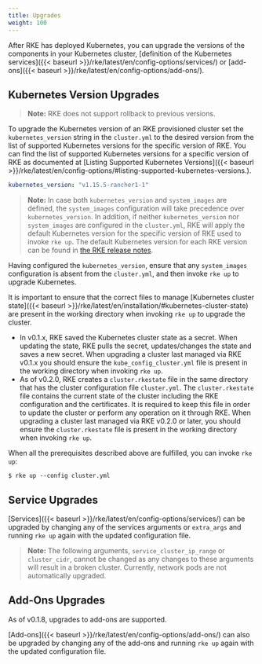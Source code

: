 ```yaml
---
title: Upgrades
weight: 100
---
```


After RKE has deployed Kubernetes, you can upgrade the versions of the components in your Kubernetes cluster, [definition of the Kubernetes services]({{< baseurl >}}/rke/latest/en/config-options/services/) or [add-ons]({{< baseurl >}}/rke/latest/en/config-options/add-ons/).

## Kubernetes Version Upgrades

> **Note:** RKE does not support rollback to previous versions.

To upgrade the Kubernetes version of an RKE provisioned cluster set the `kubernetes_version` string in the `cluster.yml` to the desired version from the list of supported Kubernetes versions for the specific version of RKE. You can find the list of supported Kubernetes versions for a specific version of RKE as documented at [Listing Supported Kubernetes Versions]({{< baseurl >}}/rke/latest/en/config-options/#listing-supported-kubernetes-versions.).

```yaml
kubernetes_version: "v1.15.5-rancher1-1"
```

> **Note:** In case both `kubernetes_version` and `system_images` are defined, the `system_images` configuration will take precedence over `kubernetes_version`. In addition, if neither `kubernetes_version` nor `system_images` are configured in the `cluster.yml`, RKE will apply the default Kubernetes version for the specific version of RKE used to invoke `rke up`. The default Kubernetes version for each RKE version can be found in [the RKE release notes](https://github.com/rancher/rke/releases/).

Having configured the `kubernetes_version`, ensure that any `system_images` configuration is absent from the `cluster.yml`, and then invoke `rke up` to upgrade Kubernetes.

It is important to ensure that the correct files to manage [Kubernetes cluster state]({{< baseurl >}}/rke/latest/en/installation/#kubernetes-cluster-state) are present in the working directory when invoking `rke up` to upgrade the cluster.

- In v0.1.x, RKE saved the Kubernetes cluster state as a secret. When updating the state, RKE pulls the secret, updates/changes the state and saves a new secret. When upgrading a cluster last managed via RKE v0.1.x you should ensure the `kube_config_cluster.yml` file is present in the working directory when invoking `rke up`.
- As of v0.2.0, RKE creates a `cluster.rkestate` file in the same directory that has the cluster configuration file `cluster.yml`. The `cluster.rkestate` file contains the current state of the cluster including the RKE configuration and the certificates. It is required to keep this file in order to update the cluster or perform any operation on it through RKE. When upgrading a cluster last managed via RKE v0.2.0 or later, you should ensure the `cluster.rkestate` file is present in the working directory when invoking `rke up`.

When all the prerequisites described above are fulfilled, you can invoke `rke up`:

```
$ rke up --config cluster.yml
```

## Service Upgrades

[Services]({{< baseurl >}}/rke/latest/en/config-options/services/) can be upgraded by changing any of the services arguments or `extra_args` and running `rke up` again with the updated configuration file.

> **Note:** The following arguments, `service_cluster_ip_range` or `cluster_cidr`, cannot be changed as any changes to these arguments will result in a broken cluster. Currently, network pods are not automatically upgraded.

## Add-Ons Upgrades

As of v0.1.8, upgrades to add-ons are supported.

[Add-ons]({{< baseurl >}}/rke/latest/en/config-options/add-ons/) can also be upgraded by changing any of the add-ons and running `rke up` again with the updated configuration file.
